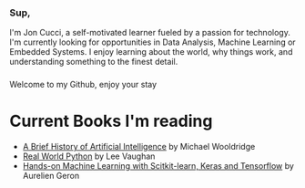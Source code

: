 ### Sup,
I'm Jon Cucci, a self-motivated learner fueled by a passion for technology.
I'm currently looking for opportunities in Data Analysis, Machine Learning or Embedded Systems.
I enjoy learning about the world, why things work, and understanding something to the finest detail.
### 
Welcome to my Github, enjoy your stay 

# Current Books I'm reading
- [A Brief History of Artificial Intelligence](https://us.macmillan.com/books/9781250770738) by Michael Wooldridge
- [Real World Python](https://nostarch.com/real-world-python) by Lee Vaughan
- [Hands-on Machine Learning with Scitkit-learn, Keras and Tensorflow](https://www.oreilly.com/library/view/hands-on-machine-learning/9781492032632/) by Aurelien Geron

<!--
**joncucci/joncucci** is a ✨ _special_ ✨ repository because its `README.md` (this file) appears on your GitHub profile.

Here are some ideas to get you started:

- 🔭 I’m currently working on ...
- 🌱 I’m currently learning ...
- 👯 I’m looking to collaborate on ...
- 🤔 I’m looking for help with ...
- 💬 Ask me about ...
- 📫 How to reach me: ...
- 😄 Pronouns: ...
- ⚡ Fun fact: ...
-->
